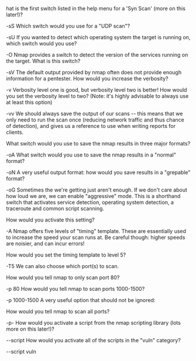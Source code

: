 hat is the first switch listed in the help menu for a 'Syn Scan' (more on this later!)?

-sS
Which switch would you use for a "UDP scan"?

-sU
If you wanted to detect which operating system the target is running on, which switch would you use?

-O
Nmap provides a switch to detect the version of the services running on the target. What is this switch?

-sV
The default output provided by nmap often does not provide enough information for a pentester. How would you increase the verbosity?

-v
Verbosity level one is good, but verbosity level two is better! How would you set the verbosity level to two?
(Note: it's highly advisable to always use at least this option)

-vv
We should always save the output of our scans -- this means that we only need to run the scan once (reducing network traffic and thus chance of detection), and gives us a reference to use when writing reports for clients.

What switch would you use to save the nmap results in three major formats?

-oA
What switch would you use to save the nmap results in a "normal" format?

-oN
A very useful output format: how would you save results in a "grepable" format?

-oG
Sometimes the we're getting just aren't enough. If we don't care about how loud we are, we can enable "aggressive" mode. This is a shorthand switch that activates service detection, operating system detection, a traceroute and common script     scanning.

How would you activate this setting?

-A
Nmap offers five levels of "timing" template. These are essentially used to increase the speed your scan runs at. Be careful though: higher speeds are noisier, and can incur errors!

How would you set the timing template to level 5?

-T5
We can also choose which port(s) to scan.

How would you tell nmap to only scan port 80?

-p 80
How would you tell nmap to scan ports 1000-1500?

-p 1000-1500
A very useful option that should not be ignored:

How would you tell nmap to scan all ports?

-p-
How would you activate a script from the nmap scripting library (lots more on this later!)?

--script
How would you activate all of the scripts in the "vuln" category?

--script vuln